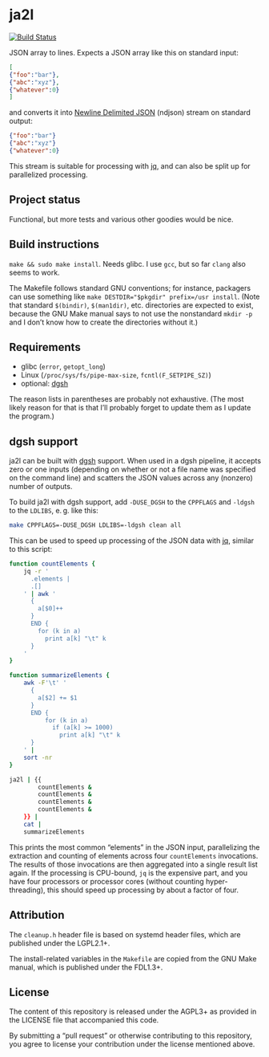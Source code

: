 # ja2l

[![Build Status](https://travis-ci.org/lucaswerkmeister/ja2l.svg?branch=master)](https://travis-ci.org/lucaswerkmeister/ja2l)

JSON array to lines.
Expects a JSON array like this on standard input:

```json
[
{"foo":"bar"},
{"abc":"xyz"},
{"whatever":0}
]
```

and converts it into [Newline Delimited JSON](http://ndjson.org/) (ndjson) stream on standard output:

```json
{"foo":"bar"}
{"abc":"xyz"}
{"whatever":0}
```

This stream is suitable for processing with [jq],
and can also be split up for parallelized processing.

## Project status

Functional, but more tests and various other goodies would be nice.

## Build instructions

`make && sudo make install`. Needs glibc.
I use `gcc`, but so far `clang` also seems to work.

The Makefile follows standard GNU conventions;
for instance, packagers can use something like
`make DESTDIR="$pkgdir" prefix=/usr install`.
(Note that standard `$(bindir)`, `$(man1dir)`, etc. directories
are expected to exist,
because the GNU Make manual says to not use the nonstandard `mkdir -p`
and I don’t know how to create the directories without it.)

## Requirements

* glibc (`error`, `getopt_long`)
* Linux (`/proc/sys/fs/pipe-max-size`, `fcntl(F_SETPIPE_SZ)`)
* optional: [dgsh]

The reason lists in parentheses are probably not exhaustive.
(The most likely reason for that is that
I’ll probably forget to update them as I update the program.)

## dgsh support

ja2l can be built with [dgsh] support.
When used in a dgsh pipeline,
it accepts zero or one inputs
(depending on whether or not a file name was specified on the command line)
and scatters the JSON values across any (nonzero) number of outputs.

To build ja2l with dgsh support,
add `-DUSE_DGSH` to the `CPPFLAGS`
and `-ldgsh` to the `LDLIBS`,
e. g. like this:

```sh
make CPPFLAGS=-DUSE_DGSH LDLIBS=-ldgsh clean all
```

This can be used to speed up processing of the JSON data with [jq],
similar to this script:

```sh
function countElements {
    jq -r '
      .elements |
      .[]
    ' | awk '
      {
        a[$0]++
      }
      END {
        for (k in a)
          print a[k] "\t" k
      }
    '
}

function summarizeElements {
    awk -F'\t' '
      {
        a[$2] += $1
      }
      END {
          for (k in a)
            if (a[k] >= 1000)
              print a[k] "\t" k
      }
    ' |
    sort -nr
}

ja2l | {{
        countElements &
        countElements &
        countElements &
        countElements &
    }} |
    cat |
    summarizeElements
```

This prints the most common “elements” in the JSON input,
parallelizing the extraction and counting of elements across four `countElements` invocations.
The results of those invocations are then aggregated into a single result list again.
If the processing is CPU-bound,
`jq` is the expensive part,
and you have four processors or processor cores (without counting hyper-threading),
this should speed up processing by about a factor of four.

## Attribution

The `cleanup.h` header file is based on systemd header files,
which are published under the LGPL2.1+.

The install-related variables in the `Makefile` are copied from the GNU Make manual,
which is published under the FDL1.3+.

## License

The content of this repository is released under the AGPL3+
as provided in the LICENSE file that accompanied this code.

By submitting a “pull request” or otherwise contributing to
this repository, you agree to license your contribution under
the license mentioned above.

[dgsh]: https://www.spinellis.gr/sw/dgsh/
[jq]: https://stedolan.github.io/jq/

